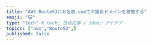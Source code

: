 ```yaml
---
title: "AWS Route53にお名前.comでの独自ドメインを移管する"
emoji: "😺"
type: "tech" # tech: 技術記事 / idea: アイデア
topics: ["aws","Route53",]
published: false
---
```

